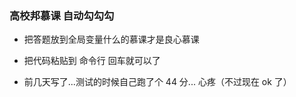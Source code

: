 ### 高校邦慕课 自动勾勾勾

+	把答题放到全局变量什么的慕课才是良心慕课
+ 	把代码粘贴到 命令行 回车就可以了

+	前几天写了...测试的时候自己跑了个 44 分... 心疼（不过现在 ok 了）